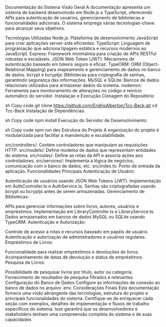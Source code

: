 Documentação do Sistema
Visão Geral
A documentação apresenta um sistema de backend desenvolvido em Node.js e TypeScript, oferecendo APIs para autenticação de usuários, gerenciamento de bibliotecas e funcionalidades adicionais. O sistema emprega várias tecnologias-chave para alcançar seus objetivos.

Tecnologias Utilizadas
Node.js: Plataforma de desenvolvimento JavaScript para criar aplicações server-side eficientes.
TypeScript: Linguagem de programação que adiciona tipagem estática e recursos modernos ao JavaScript.
Express: Framework minimalista para criação de APIs RESTful robustas e escaláveis.
JSON Web Token (JWT): Mecanismo de autenticação baseado em tokens seguro e eficaz.
TypeORM: ORM (Object-Relational Mapping) para mapeamento e gerenciamento de dados no banco de dados.
bcrypt e bcryptjs: Bibliotecas para criptografia de senhas, garantindo segurança das informações.
MySQL e SQLite: Bancos de dados relacionais utilizados para armazenar dados do sistema.
nodemon: Ferramenta para monitoramento de alterações no código e reinício automático do servidor.
Instalação e Execução
Clonagem do Repositório:

sh
Copy code
git clone https://github.com/EndrioAlberton/Tcc-Back.git
cd Tcc-Back
Instalação de Dependências:

sh
Copy code
npm install
Execução do Servidor de Desenvolvimento:

sh
Copy code
npm run dev
Estrutura do Projeto
A organização do projeto é modularizada para facilitar a manutenção e escalabilidade.

src/controllers/: Contém controladores que manipulam as requisições HTTP.
src/models/: Define modelos de dados que representam entidades do sistema.
src/routes/: Define as rotas da API e associa ações aos controladores.
src/services/: Implementa a lógica de negócios, comunicação com o banco de dados, etc.
src/index.ts: Ponto de entrada da aplicação.
Funcionalidades Principais
Autenticação de Usuário:

Autenticação de usuários usando JSON Web Tokens (JWT).
Implementação em AuthController.ts e AuthService.ts.
Senhas são criptografadas usando bcrypt ou bcryptjs antes de serem armazenadas.
Gerenciamento de Bibliotecas:

APIs para gerenciar informações sobre livros, autores, usuários e empréstimos.
Implementação em LibraryController.ts e LibraryService.ts.
Dados armazenados em bancos de dados MySQL ou SQLite usando TypeORM.
Autenticação e Autorização:

Controle de acesso a rotas e recursos baseado em papéis de usuário.
Autenticação e autorização de administradores e usuários regulares.
Empréstimos de Livros:

Funcionalidade para realizar empréstimos e devoluções de livros.
Acompanhamento de datas de devolução e status de empréstimos.
Pesquisa de Livros:

Possibilidade de pesquisar livros por título, autor ou categoria.
Fornecimento de resultados de pesquisa filtrados e relevantes.
Configuração do Banco de Dados
Configure as informações de conexão ao banco de dados no arquivo .env.
Considerações Finais
Esta documentação fornece uma visão abrangente das tecnologias, estrutura do projeto e principais funcionalidades do sistema. Certifique-se de enriquecer cada seção com exemplos, detalhes de implementação e fluxos de trabalho específicos do sistema. Isso garantirá que os desenvolvedores e stakeholders tenham uma compreensão completa do sistema e de suas capacidades
